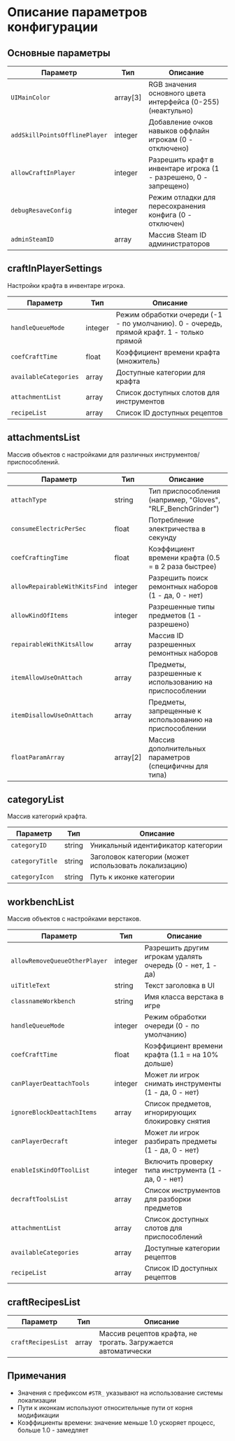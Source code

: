# Описание параметров конфигурации

## Основные параметры

| Параметр | Тип | Описание |
|----------|-----|----------|
| `UIMainColor` | array[3] | RGB значения основного цвета интерфейса (0-255) (неактульно)|
| `addSkillPointsOfflinePlayer` | integer | Добавление очков навыков оффлайн игрокам (0 - отключено) |
| `allowCraftInPlayer` | integer | Разрешить крафт в инвентаре игрока (1 - разрешено, 0 - запрещено) |
| `debugResaveConfig` | integer | Режим отладки для пересохранения конфига (0 - отключен) |
| `adminSteamID` | array | Массив Steam ID администраторов |

## craftInPlayerSettings

Настройки крафта в инвентаре игрока.

| Параметр | Тип | Описание |
|----------|-----|----------|
| `handleQueueMode` | integer | Режим обработки очереди (-1 - по умолчанию). 0 - очередь, прямой крафт. 1 - только прямой |
| `coefCraftTime` | float | Коэффициент времени крафта (множитель) |
| `availableCategories` | array | Доступные категории для крафта |
| `attachmentList` | array | Список доступных слотов для инструментов |
| `recipeList` | array | Список ID доступных рецептов |

## attachmentsList

Массив объектов с настройками для различных инструментов/приспособлений.

| Параметр | Тип | Описание |
|----------|-----|----------|
| `attachType` | string | Тип приспособления (например, "Gloves", "RLF_BenchGrinder") |
| `consumeElectricPerSec` | float | Потребление электричества в секунду |
| `coefCraftingTime` | float | Коэффициент времени крафта (0.5 = в 2 раза быстрее) |
| `allowRepairableWithKitsFind` | integer | Разрешить поиск ремонтных наборов (1 - да, 0 - нет) |
| `allowKindOfItems` | integer | Разрешенные типы предметов (1 - разрешено) |
| `repairableWithKitsAllow` | array | Массив ID разрешенных ремонтных наборов |
| `itemAllowUseOnAttach` | array | Предметы, разрешенные к использованию на приспособлении |
| `itemDisallowUseOnAttach` | array | Предметы, запрещенные к использованию на приспособлении |
| `floatParamArray` | array[2] | Массив дополнительных параметров (специфичны для типа) |

## categoryList

Массив категорий крафта.

| Параметр | Тип | Описание |
|----------|-----|----------|
| `categoryID` | string | Уникальный идентификатор категории |
| `categoryTitle` | string | Заголовок категории (может использовать локализацию) |
| `categoryIcon` | string | Путь к иконке категории |

## workbenchList

Массив объектов с настройками верстаков.

| Параметр | Тип | Описание |
|----------|-----|----------|
| `allowRemoveQueueOtherPlayer` | integer | Разрешить другим игрокам удалять очередь (0 - нет, 1 - да) |
| `uiTitleText` | string | Текст заголовка в UI |
| `classnameWorkbench` | string | Имя класса верстака в игре |
| `handleQueueMode` | integer | Режим обработки очереди (0 - по умолчанию) |
| `coefCraftTime` | float | Коэффициент времени крафта (1.1 = на 10% дольше) |
| `canPlayerDeattachTools` | integer | Может ли игрок снимать инструменты (1 - да, 0 - нет) |
| `ignoreBlockDeattachItems` | array | Список предметов, игнорирующих блокировку снятия |
| `canPlayerDecraft` | integer | Может ли игрок разбирать предметы (1 - да, 0 - нет) |
| `enableIsKindOfToolList` | integer | Включить проверку типа инструмента (1 - да, 0 - нет) |
| `decraftToolsList` | array | Список инструментов для разборки предметов |
| `attachmentList` | array | Список доступных слотов для приспособлений |
| `availableCategories` | array | Доступные категории рецептов |
| `recipeList` | array | Список ID доступных рецептов |

## craftRecipesList

| Параметр | Тип | Описание |
|----------|-----|----------|
| `craftRecipesList` | array | Массив рецептов крафта, не трогать. Загружается автоматически |

## Примечания

- Значения с префиксом `#STR_` указывают на использование системы локализации
- Пути к иконкам используют относительные пути от корня модификации
- Коэффициенты времени: значение меньше 1.0 ускоряет процесс, больше 1.0 - замедляет

